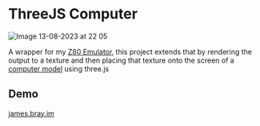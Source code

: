 # ThreeJS Computer
![Image 13-08-2023 at 22 05](https://github.com/yarbsemaj/threejs-computer/assets/17494632/b3f63f58-6a4c-4d88-b509-e5cf78fc755c)

A wrapper for my [Z80 Emulator](https://github.com/yarbsemaj/z80-sbc-emu), this project extends that by rendering the output to a texture and then placing that texture onto the screen of a [computer model](https://skfb.ly/ou69O") using three.js

## Demo
[james.bray.im](https://james.bray.im/)
